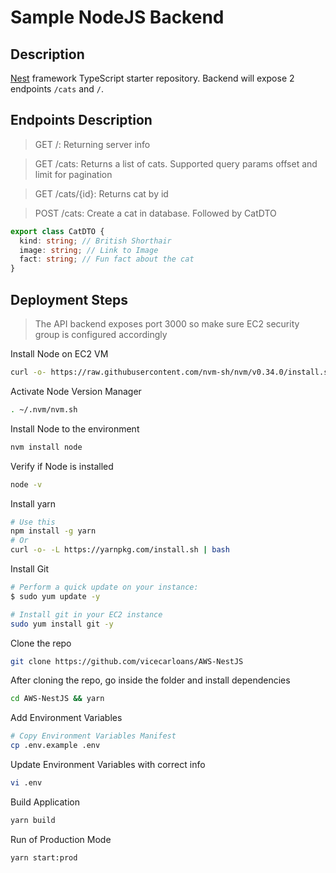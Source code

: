 # Sample NodeJS Backend

## Description

[Nest](https://github.com/nestjs/nest) framework TypeScript starter repository. Backend will expose 2 endpoints `/cats` and `/`.

## Endpoints Description
> GET /: Returning server info

> GET /cats: Returns a list of cats. Supported query params offset and limit for pagination

> GET /cats/{id}: Returns cat by id

> POST /cats: Create a cat in database. Followed by CatDTO

```typescript
export class CatDTO {
  kind: string; // British Shorthair
  image: string; // Link to Image
  fact: string; // Fun fact about the cat
}
```



## Deployment Steps

> The API backend exposes port 3000 so make sure EC2 security group is configured accordingly

Install Node on EC2 VM
```bash
curl -o- https://raw.githubusercontent.com/nvm-sh/nvm/v0.34.0/install.sh | bash
```

Activate Node Version Manager
```bash
. ~/.nvm/nvm.sh
```

Install Node to the environment
```bash
nvm install node
```
Verify if Node is installed
```bash
node -v
```
Install yarn
```bash
# Use this
npm install -g yarn
# Or
curl -o- -L https://yarnpkg.com/install.sh | bash
```
Install Git
```bash
# Perform a quick update on your instance:
$ sudo yum update -y

# Install git in your EC2 instance
sudo yum install git -y
```
Clone the repo
```bash
git clone https://github.com/vicecarloans/AWS-NestJS
```
After cloning the repo, go inside the folder and install dependencies
```bash
cd AWS-NestJS && yarn
```
Add Environment Variables
```bash
# Copy Environment Variables Manifest
cp .env.example .env
```
Update Environment Variables with correct info
```bash
vi .env
```
Build Application
```bash
yarn build
```
Run of Production Mode
```bash
yarn start:prod
```

